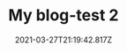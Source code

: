 ---
layout: layouts/post.njk
tags: blog
title: My blog-test 2
date: 2021-03-27T21:19:42.817Z
thumbnail: /images/uploads/download.jpg
rating: 1
---